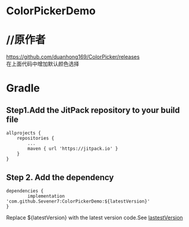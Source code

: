 # ColorPickerDemo

//原作者
====
https://github.com/duanhong169/ColorPicker/releases<br>在上面代码中增加默认颜色选择

Gradle
===
Step1.Add the JitPack repository to your build file
---
	allprojects {
		repositories {
			...
			maven { url 'https://jitpack.io' }
		}
	}
  Step 2. Add the dependency
  ---
  	dependencies {
	        implementation 'com.github.Sevener7:ColorPickerDemo:${latestVersion}'
	}

Replace ${latestVersion} with the latest version code.See [lastestVersion](https://github.com/Sevener7/ColorPickerDemo/releases)
  
  
